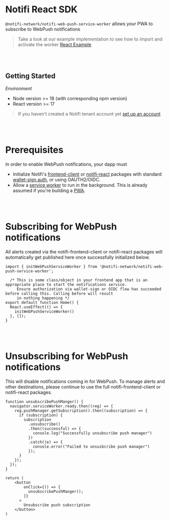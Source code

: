 # Notifi React SDK

`@notifi-network/notifi-web-push-service-worker` allows your PWA to subscribe to WebPush notifications

> Take a look at our example implementation to see how to import and activate the worker [React Example](https://github.com/notifi-network/notifi-sdk-ts/tree/main/packages/notifi-react-example-v2)

<br/><br/>
## Getting Started

_Environment_

- Node version >= 18 (with corresponding npm version)
- React version >= 17

> If you haven't created a Notifi tenant account yet [set up an account](https://admin.notifi.network/signup?environment=prd)

<br/><br/>

# Prerequisites
In order to enable WebPush notifications, your dapp must
- Initialize Notifi's [frontend-client](https://github.com/notifi-network/notifi-sdk-ts/tree/main/packages/notifi-frontend-client) or [notifi-react](https://github.com/notifi-network/notifi-sdk-ts/tree/main/packages/notifi-react-card) packages with standard [wallet-sign auth](https://github.com/notifi-network/notifi-sdk-ts/blob/main/packages/notifi-wallet-provider/README.md), or using OAUTH2/OIDC.
- Allow a [service worker](https://developer.mozilla.org/en-US/docs/Web/API/Service_Worker_API) to run in the background. This is already assumed if you're building a [PWA](https://developer.mozilla.org/en-US/docs/Web/Progressive_web_apps/Tutorials/js13kGames/Offline_Service_workers).

<br/><br/>

# Subscribing for WebPush notifications
All alerts created via the notifi-frontend-client or notifi-react packages will automatically get published here once successfully initialized below.
```tsx
import { initWebPushServiceWorker } from '@notifi-network/notifi-web-push-service-worker';

  /* This is some class/object in your frontend app that is an appropriate place to start the notifications service.
     Ensure authorization via wallet-sign or OIDC flow has succeeded before calling this. Calling before will result
     in nothing happening */
export default function Home() {
  React.useEffect(() => {
    initWebPushServiceWorker()
  }, []);
}
```
<br/><br/>

# Unsubscribing for WebPush notifications
This will disable notifications coming in for WebPush. To manage alerts and other destinations, please continue to use the full notifi-frontend-client or notifi-react packages.
```tsx
function unsubscribePushManger() {
  navigator.serviceWorker.ready.then((reg) => {
    reg.pushManager.getSubscription().then((subscription) => {
      if (subscription) {
        subscription
          .unsubscribe()
          .then((successful) => {
            console.log("Successfully unsubscribe push manager")
          })
          .catch((e) => {
            console.error("Failed to unsusbcribe push manager")
          });
      }
    });
  });
}

return (
    <button
        onClick={() => {
          unsubscribePushManger();
        }}
      >
        Unsubscribe push subscription
    </button>
)
```
